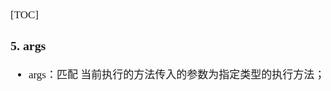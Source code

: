 <span  style="font-family: Simsun,serif; font-size: 17px; ">

[TOC]

### 5. args

- args：匹配 当前执行的方法传入的参数为指定类型的执行方法；

</span>
